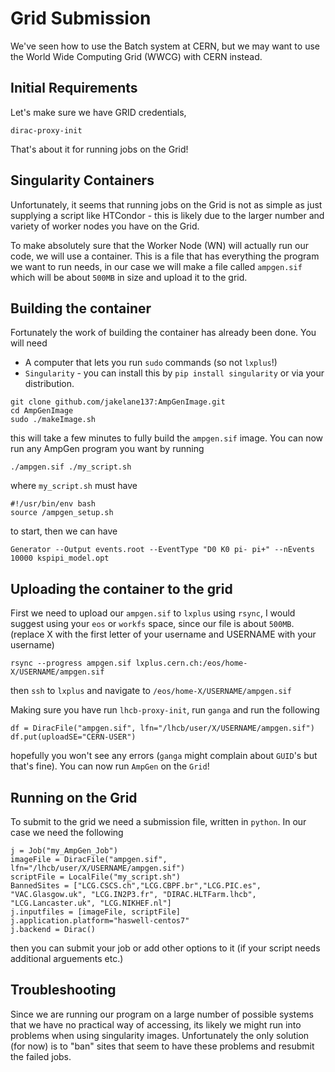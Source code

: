 # Grid Submission

We've seen how to use the Batch system at CERN, but we may want to use the World Wide Computing Grid \(WWCG\) with CERN instead.

## Initial Requirements

Let's make sure we have GRID credentials,

```text
dirac-proxy-init
```

That's about it for running jobs on the Grid!

## Singularity Containers

Unfortunately, it seems that running jobs on the Grid is not as simple as just supplying a script like HTCondor - this is likely due to the larger number and variety of worker nodes you have on the Grid.

To make absolutely sure that the Worker Node \(WN\) will actually run our code, we will use a container. This is a file that has everything the program we want to run needs, in our case we will make a file called `ampgen.sif` which will be about `500MB` in size and upload it to the grid.

## Building the container

Fortunately the work of building the container has already been done. You will need

* A computer that lets you run `sudo` commands \(so not `lxplus`!\)
* `Singularity` - you can install this by `pip install singularity` or via your distribution.

```text
git clone github.com/jakelane137:AmpGenImage.git
cd AmpGenImage
sudo ./makeImage.sh
```

this will take a few minutes to fully build the `ampgen.sif` image. You can now run any AmpGen program you want by running

```text
./ampgen.sif ./my_script.sh
```

where `my_script.sh` must have

```text
#!/usr/bin/env bash
source /ampgen_setup.sh
```

to start, then we can have

```text
Generator --Output events.root --EventType "D0 K0 pi- pi+" --nEvents 10000 kspipi_model.opt
```

## Uploading the container to the grid

First we need to upload our `ampgen.sif` to `lxplus` using `rsync`, I would suggest using your `eos` or `workfs` space, since our file is about `500MB`. \(replace X with the first letter of your username and USERNAME with your username\)

```text
rsync --progress ampgen.sif lxplus.cern.ch:/eos/home-X/USERNAME/ampgen.sif
```

then `ssh` to `lxplus` and navigate to `/eos/home-X/USERNAME/ampgen.sif`

Making sure you have run `lhcb-proxy-init`, run `ganga` and run the following

```text
df = DiracFile("ampgen.sif", lfn="/lhcb/user/X/USERNAME/ampgen.sif")
df.put(uploadSE="CERN-USER")
```

hopefully you won't see any errors \(`ganga` might complain about `GUID`'s but that's fine\). You can now run `AmpGen` on the `Grid`!

## Running on the Grid

To submit to the grid we need a submission file, written in `python`. In our case we need the following

```text
j = Job("my_AmpGen_Job")
imageFile = DiracFile("ampgen.sif", lfn="/lhcb/user/X/USERNAME/ampgen.sif")
scriptFile = LocalFile("my_script.sh")
BannedSites = ["LCG.CSCS.ch","LCG.CBPF.br","LCG.PIC.es", "VAC.Glasgow.uk", "LCG.IN2P3.fr", "DIRAC.HLTFarm.lhcb", "LCG.Lancaster.uk", "LCG.NIKHEF.nl"]
j.inputfiles = [imageFile, scriptFile]
j.application.platform="haswell-centos7"
j.backend = Dirac()
```

then you can submit your job or add other options to it \(if your script needs additional arguements etc.\)

## Troubleshooting

Since we are running our program on a large number of possible systems that we have no practical way of accessing, its likely we might run into problems when using singularity images. Unfortunately the only solution \(for now\) is to "ban" sites that seem to have these problems and resubmit the failed jobs.

